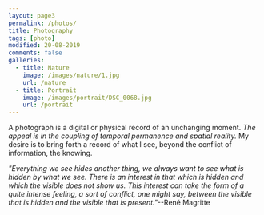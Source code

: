 ```yaml
---
layout: page3
permalink: /photos/
title: Photography
tags: [photo]
modified: 20-08-2019
comments: false
galleries:
  - title: Nature
    image: /images/nature/1.jpg
    url: /nature
  - title: Portrait
    image: /images/portrait/DSC_0068.jpg
    url: /portrait
---
```


A photograph is a digital or physical record of an unchanging moment. *The appeal is in the coupling of temporal permanence and spatial reality.* My desire is to bring forth a record of what I see, beyond the conflict of information, the knowing.

_"Everything we see hides another thing, we always want to see what is hidden by what we see. There is an interest in that which is hidden and which the visible does not show us. This interest can take the form of a quite intense feeling, a sort of conflict, one might say, between the visible that is hidden and the visible that is present."_--René Magritte
